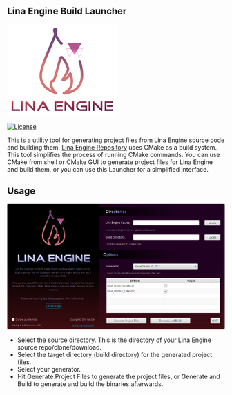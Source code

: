 ## Lina Engine Build Launcher

![img](Docs/linalogo.png)

[![License](https://img.shields.io/badge/License-Apache%202.0-blue.svg)](https://opensource.org/licenses/Apache-2.0) 

This is a utility tool for generating project files from Lina Engine source code and building them. [Lina Engine Repository](https://github.com/inanevin/LinaEngine)
uses CMake as a build system. This tool simplifies the process of running CMake commands. You can use CMake from shell or CMake GUI to
generate project files for Lina Engine and build them, or you can use this Launcher for a simplified interface.

## Usage

![img](Docs/LauncherScreenshot.png)

- Select the source directory. This is the directory of your Lina Engine source repo/clone/download.
- Select the target directory (build directory) for the generated project files.
- Select your generator.
- Hit Generate Project Files to generate the project files, or Generate and Build to generate and build the binaries afterwards.
